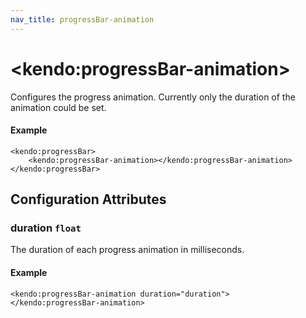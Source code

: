 ```yaml
---
nav_title: progressBar-animation
---
```


# \<kendo:progressBar-animation\>

Configures the progress animation. Currently only the duration of the animation could be set.

#### Example
    <kendo:progressBar>
        <kendo:progressBar-animation></kendo:progressBar-animation>
    </kendo:progressBar>

## Configuration Attributes

### duration `float`

The duration of each progress animation in milliseconds.

#### Example
    <kendo:progressBar-animation duration="duration">
    </kendo:progressBar-animation>

